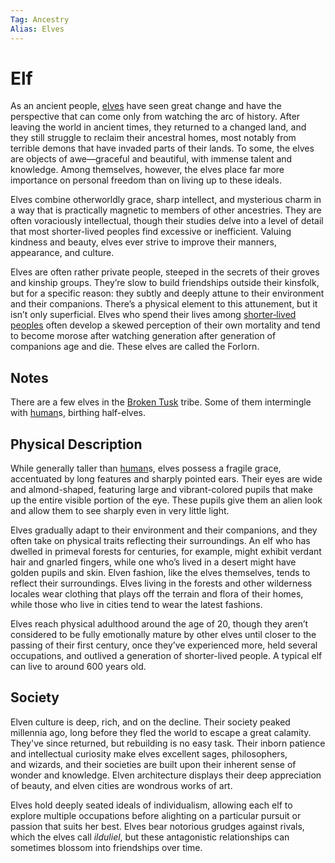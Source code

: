 ```yaml
---
Tag: Ancestry
Alias: Elves
---
```

# Elf
As an ancient people, [elves](https://2e.aonprd.com/Ancestries.aspx?ID=2) have seen great change and have the perspective that can come only from watching the arc of history. After leaving the world in ancient times, they returned to a changed land, and they still struggle to reclaim their ancestral homes, most notably from terrible demons that have invaded parts of their lands. To some, the elves are objects of awe—graceful and beautiful, with immense talent and knowledge. Among themselves, however, the elves place far more importance on personal freedom than on living up to these ideals.

Elves combine otherworldly grace, sharp intellect, and mysterious charm in a way that is practically magnetic to members of other ancestries. They are often voraciously intellectual, though their studies delve into a level of detail that most shorter-lived peoples find excessive or inefficient. Valuing kindness and beauty, elves ever strive to improve their manners, appearance, and culture.

Elves are often rather private people, steeped in the secrets of their groves and kinship groups. They’re slow to build friendships outside their kinsfolk, but for a specific reason: they subtly and deeply attune to their environment and their companions. There’s a physical element to this attunement, but it isn’t only superficial. Elves who spend their lives among [shorter‑lived peoples](Human) often develop a skewed perception of their own mortality and tend to become morose after watching generation after generation of companions age and die. These elves are called the Forlorn.

## Notes
There are a few elves in the [Broken Tusk](Broken-Tusk) tribe. Some of them intermingle with [human](human)s, birthing half-elves.

## Physical Description
While generally taller than [human](human)s, elves possess a fragile grace, accentuated by long features and sharply pointed ears. Their eyes are wide and almond-shaped, featuring large and vibrant-colored pupils that make up the entire visible portion of the eye. These pupils give them an alien look and allow them to see sharply even in very little light.  
  
Elves gradually adapt to their environment and their companions, and they often take on physical traits reflecting their surroundings. An elf who has dwelled in primeval forests for centuries, for example, might exhibit verdant hair and gnarled fingers, while one who’s lived in a desert might have golden pupils and skin. Elven fashion, like the elves themselves, tends to reflect their surroundings. Elves living in the forests and other wilderness locales wear clothing that plays off the terrain and flora of their homes, while those who live in cities tend to wear the latest fashions.  
  
Elves reach physical adulthood around the age of 20, though they aren’t considered to be fully emotionally mature by other elves until closer to the passing of their first century, once they’ve experienced more, held several occupations, and outlived a generation of shorter-lived people. A typical elf can live to around 600 years old.  

## Society
Elven culture is deep, rich, and on the decline. Their society peaked millennia ago, long before they fled the world to escape a great calamity. They've since returned, but rebuilding is no easy task. Their inborn patience and intellectual curiosity make elves excellent sages, philosophers, and wizards, and their societies are built upon their inherent sense of wonder and knowledge. Elven architecture displays their deep appreciation of beauty, and elven cities are wondrous works of art.  
  
Elves hold deeply seated ideals of individualism, allowing each elf to explore multiple occupations before alighting on a particular pursuit or passion that suits her best. Elves bear notorious grudges against rivals, which the elves call _ilduliel_, but these antagonistic relationships can sometimes blossom into friendships over time.